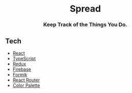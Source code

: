 <h1 align="center"> Spread </h1>

<h3 align="center">
  Keep Track of the Things You Do.
</h3>

## Tech

- [React](https://reactjs.org/)
- [TypeScript](https://www.typescriptlang.org/)
- [Redux](https://redux.js.org/)
- [Firebase](https://firebase.google.com/)
- [Formik](https://jaredpalmer.com/formik/)
- [React Router](https://reacttraining.com/react-router/)
- [Color Palette](https://flatuicolors.com/palette/de)
